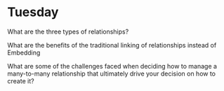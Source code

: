 # Tuesday
What are the three types of relationships?
>

What are the benefits of the traditional linking of relationships instead of Embedding
>

What are some of the challenges faced when deciding how to manage a many-to-many relationship that ultimately drive your decision on how to create it?
>